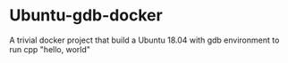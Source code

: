 # Ubuntu-gdb-docker
A trivial docker project that build a Ubuntu 18.04 with gdb environment to run cpp "hello, world"
